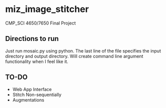 # miz_image_stitcher
CMP_SCI 4650/7650 Final Project

## Directions to run
Just run mosaic.py using python. The last line of the file specifies the input directory and output directory. Will create command line argument functionality when I feel like it. 

## TO-DO
* Web App Interface
* Stitch Non-sequentially
* Augmentations
